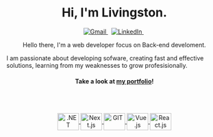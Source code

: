 <p>
  <h1 align="center">Hi, I'm Livingston.</h1>
</p>

<p align="center">
  <a href="mailto:livingstonreynoso@gmail.com">
    <img src="https://img.shields.io/badge/Gmail-D14836?style=for-the-badge&logo=gmail&logoColor=white" alt="Gmail"/>
  </a>
  &nbsp;
  <a href="https://www.linkedin.com/in/livingston-lyttle-reynoso-7b7092108/">
    <img src="https://img.shields.io/badge/LinkedIn-0077B5?style=for-the-badge&logo=linkedin&logoColor=white" alt="LinkedIn"/>
  </a>
  &nbsp;
</p>

<p align="center">
  Hello there, I'm a web developer focus on Back-end develoment.<br />

  I am passionate about developing sofware, creating fast and effective solutions, learning from my weaknesses to grow profesisionally.


<h4 align="center">
  Take a look at <a href="https://livingston12.github.io/">my portfolio</a>!
</h4>

<br />
<br />

<p align="center">
  <a href="https://dotnet.microsoft.com/en-us/download">
    <img align="center" alt=".NET" height="40" width="50" src="https://upload.wikimedia.org/wikipedia/commons/e/ee/.NET_Core_Logo.svg">
  </a>

  <a href="https://www.microsoft.com/en-us/sql-server/sql-server-downloads">
    <img align="center" alt="Next.js" height="40" width="50" src="https://www.svgrepo.com/show/331760/sql-database-generic.svg" />
  </a>
  
  <a href="https://git-scm.com/">
    <img align="center" alt="GIT" height="40" width="50" src="https://upload.wikimedia.org/wikipedia/commons/thumb/3/3f/Git_icon.svg/1200px-Git_icon.svg.png" />
   </a>

  <a href="https://vuejs.org/">
    <img align="center" alt="Vue.js" height="40" width="50" src="https://cdn.jsdelivr.net/gh/devicons/devicon/icons/vuejs/vuejs-original.svg" />
  </a>

  <a href="https://reactjs.org/">
    <img align="center" alt="React.js" height="40" width="50" src="[https://www.svgrepo.com/show/331760/sql-database-generic.svg](https://cdn.jsdelivr.net/gh/devicons/devicon/icons/react/react-original-wordmark.svg)https://cdn.jsdelivr.net/gh/devicons/devicon/icons/react/react-original-wordmark.svg">
  </a>


</p>
